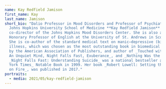 ```yaml
---
name: Kay Redfield Jamison
first_name: Kay
last_name: Jamison
short_bio: "Dalio Professor in Mood Disorders and Professor of Psychiatry at the
  Johns Hopkins University School of Medicine **Kay Redfield Jamison** is
  co-director of the Johns Hopkins Mood Disorders Center. She is also an
  Honorary Professor of English at the University of St. Andrews in Scotland.
  She is co-author of the standard medical text on manic–depressive (bipolar)
  illness, which was chosen as the most outstanding book in biomedical sciences
  by the American Association of Publishers, and author of _Touched with Fire,
  An Unquiet Mind, Night Falls Fast, Exuberance_, and _Nothing Was the Same_.
  _Night Falls Fast: Understanding Suicide_ was a national bestseller and a _New
  York Times_ Notable Book in 1999. Her book _Robert Lowell: Setting the River
  on Fire_, was published in 2017."
portraits:
  - media: 2021/05/kay-redfield-jamison
---
```

